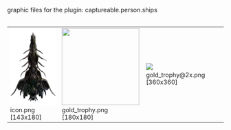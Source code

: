 graphic files for the plugin: captureable.person.ships<br>
<br>
<table>
	<tr>
		<td><img src="https://github.com/zuckung/endless-sky-plugins/blob/main/myplugins/captureable.person.ships/icon.png?raw=true" width="143" height="180"><br>
		icon.png [143x180]</td>
		<td><img src="https://github.com/zuckung/endless-sky-plugins/blob/main/myplugins/captureable.person.ships/images/outfit/gold_trophy.png?raw=true" width="180" height="180"><br>
		gold_trophy.png [180x180]</td>
		<td><img src="https://github.com/zuckung/endless-sky-plugins/blob/main/myplugins/captureable.person.ships/images/outfit/gold_trophy@2x.png?raw=true" height="200"><br>
		gold_trophy@2x.png [360x360]</td>
	</tr>
</table>
